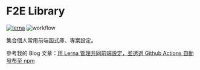 # F2E Library

[![lerna](https://img.shields.io/badge/maintained%20with-lerna-cc00ff.svg)](https://lerna.js.org/) ![workflow](https://github.com/YogaPan/f2e-library/actions/workflows/publish.yml/badge.svg)

集合個人常用前端函式庫、專案設定。

參考我的 Blog 文章：[用 Lerna 管理共同前端設定，並透過 Github Actions 自動發布至 npm](https://galtz.netlify.app/f2e-common-config/)